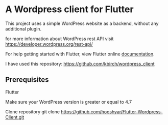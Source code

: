 # A Wordpress client for Flutter 

This project uses a simple WordPress website as a backend, without any additional plugin.

for more information about WordPress rest API visit https://developer.wordpress.org/rest-api/ 

For help getting started with Flutter, view Flutter online
[documentation](https://flutter.io/).

I have used this repository:
https://github.com/kbirch/wordpress_client

## Prerequisites

Flutter

Make sure your WordPress version is greater or equal to 4.7

Clone repository
git clone https://github.com/hooshyar/Flutter-Wordpress-Client.git

